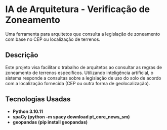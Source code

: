 # IA de Arquitetura - Verificação de Zoneamento

Uma ferramenta para arquitetos que consulta a legislação de zoneamento com base no CEP ou localização de terrenos.

## Descrição

Este projeto visa facilitar o trabalho de arquitetos ao consultar as regras de zoneamento de terrenos específicos. Utilizando inteligência artificial, o sistema responde a consultas sobre a legislação de uso do solo de acordo com a localização fornecida (CEP ou outra forma de geolocalização).

## Tecnologias Usadas
- **Python 3.10.11**
- **spaCy (python -m spacy download pt_core_news_sm)**
- **geopandas (pip install geopandas)**
